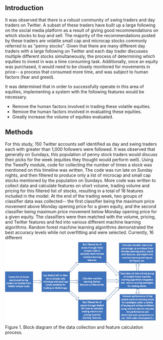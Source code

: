## Introduction
It was observed that there is a robust community of swing traders and day traders on Twitter. A subset of these traders have built up a large following on the social media platform as a result of giving good recommendations on which stocks to buy and sell. The majority of the recommendations posted by these traders are volatile small cap and microcap stocks commonly referred to as "penny stocks".
Given that there are many different day traders with a large following on Twitter and each day trader discusses multiple different stocks simultaneously, the process of determining which equities to invest in was a time consuming task. Additionally, once an equity was purchased, it would need to be closely monitored for movements in price-- a process that consumed more time, and was subject to human factors (fear and greed). 

It was determined that in order to successfully operate in this area of equities, implementing a system with the following features would be necessary.  
  + Remove the human factors involved in trading these volatile equities.  
  + Remove the human factors involved in evaluating these equities.  
  + Greatly increase the volume of equities evaluated.  

## Methods
For this study, 150 Twitter accounts self identified as day and swing traders each with greater than 1,000 followers were followed. It was observed that generally on Sundays, this population of penny stock traders would discuss their picks for the week (equities they thought would perform well). Using the TweePy module, code for collecting the number of times a stock was mentioned on this timeline was written. The code was run late on Sunday nights, and then filtered to produce only a list of microcap and small cap stocks mentioned by the population on Sundays. More code was written to collect data and calculate features on short volume, trading volume and pricing for this filtered list of stocks, resulting in a total of 16 features included in the model. At the end of the trading week, two groups of classifier data was collected-- the first classifier being the maximum price movement above Monday opening price for a given equity, and the second classifier being maximum price movement below Monday opening price for a given equity. The classifiers were then matched with the volume, pricing, and Twitter features and fed into various different machine learning algorithms. Random forest machine learning algorithms demonstrated the best accuracy levels while not overfitting and were selected. Currently, 16 different 
![alt text](https://github.com/jjanscode/Machine-Learning-Stocks/blob/main/Block%20Diagram.png)  
Figure 1. Block diagram of the data collection and feature calculation process. 
